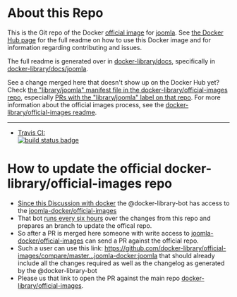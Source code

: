 # About this Repo

This is the Git repo of the Docker [official image](https://docs.docker.com/docker-hub/official_repos/) for [joomla](https://registry.hub.docker.com/_/joomla/). See [the Docker Hub page](https://registry.hub.docker.com/_/joomla/) for the full readme on how to use this Docker image and for information regarding contributing and issues.

The full readme is generated over in [docker-library/docs](https://github.com/docker-library/docs), specifically in [docker-library/docs/joomla](https://github.com/docker-library/docs/tree/master/joomla).

See a change merged here that doesn't show up on the Docker Hub yet? Check [the "library/joomla" manifest file in the docker-library/official-images repo](https://github.com/docker-library/official-images/blob/master/library/joomla), especially [PRs with the "library/joomla" label on that repo](https://github.com/docker-library/official-images/labels/library%2Fjoomla). For more information about the official images process, see the [docker-library/official-images readme](https://github.com/docker-library/official-images/blob/master/README.md).

---

-	[Travis CI:  
	![build status badge](https://img.shields.io/travis/joomla-docker/docker-joomla/master.svg)](https://travis-ci.org/joomla-docker/docker-joomla/branches)

<!-- THIS FILE IS GENERATED BY https://github.com/docker-library/docs/blob/master/generate-repo-stub-readme.sh -->

# How to update the official docker-library/official-images repo

- [Since this Discussion with docker](https://github.com/docker-library/official-images/pull/8842#issuecomment-705099610) the @docker-library-bot has access to the [joomla-docker/official-images](https://github.com/joomla-docker/official-images)
- That bot [runs every six hours](https://github.com/docker-library/official-images/pull/8842#issuecomment-705099610) over the changes from this repo and prepares an branch to update the offical repo.
- So after a PR is merged here someone with write access to [joomla-docker/official-images](https://github.com/joomla-docker/official-images) can send a PR against the official repo.
- Such a user can use this link: https://github.com/docker-library/official-images/compare/master...joomla-docker:joomla that should already include all the changes required as well as the changelog as generated by the @docker-library-bot
- Please us that link to open the PR against the main repo [docker-library/official-images](https://github.com/docker-library/official-images).
